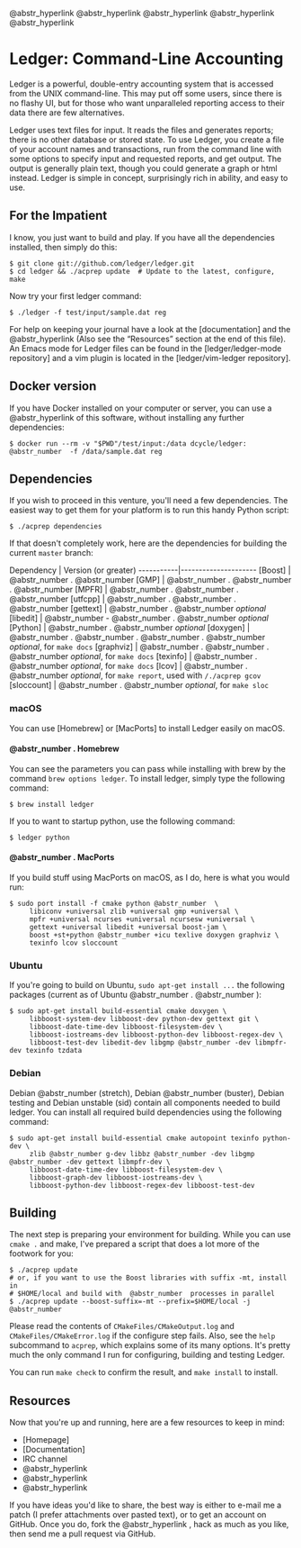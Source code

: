 @abstr_hyperlink @abstr_hyperlink @abstr_hyperlink @abstr_hyperlink @abstr_hyperlink 

# Ledger: Command-Line Accounting

Ledger is a powerful, double-entry accounting system that is accessed from the UNIX command-line. This may put off some users, since there is no flashy UI, but for those who want unparalleled reporting access to their data there are few alternatives.

Ledger uses text files for input. It reads the files and generates reports; there is no other database or stored state. To use Ledger, you create a file of your account names and transactions, run from the command line with some options to specify input and requested reports, and get output. The output is generally plain text, though you could generate a graph or html instead. Ledger is simple in concept, surprisingly rich in ability, and easy to use.

## For the Impatient

I know, you just want to build and play. If you have all the dependencies installed, then simply do this:
    
    
    $ git clone git://github.com/ledger/ledger.git
    $ cd ledger && ./acprep update  # Update to the latest, configure, make
    

Now try your first ledger command:
    
    
    $ ./ledger -f test/input/sample.dat reg
    

For help on keeping your journal have a look at the [documentation] and the @abstr_hyperlink (Also see the “Resources” section at the end of this file). An Emacs mode for Ledger files can be found in the [ledger/ledger-mode repository] and a vim plugin is located in the [ledger/vim-ledger repository].

## Docker version

If you have Docker installed on your computer or server, you can use a @abstr_hyperlink of this software, without installing any further dependencies:
    
    
    $ docker run --rm -v "$PWD"/test/input:/data dcycle/ledger: @abstr_number  -f /data/sample.dat reg
    

## Dependencies

If you wish to proceed in this venture, you'll need a few dependencies. The easiest way to get them for your platform is to run this handy Python script:
    
    
    $ ./acprep dependencies
    

If that doesn't completely work, here are the dependencies for building the current `master` branch:

Dependency | Version (or greater) \-----------|--------------------- [Boost] | @abstr_number . @abstr_number [GMP] | @abstr_number . @abstr_number . @abstr_number [MPFR] | @abstr_number . @abstr_number . @abstr_number [utfcpp] | @abstr_number . @abstr_number . @abstr_number [gettext] | @abstr_number . @abstr_number _optional_ [libedit] | @abstr_number - @abstr_number . @abstr_number _optional_ [Python] | @abstr_number . @abstr_number _optional_ [doxygen] | @abstr_number . @abstr_number . @abstr_number . @abstr_number _optional_, for `make docs` [graphviz] | @abstr_number . @abstr_number . @abstr_number _optional_, for `make docs` [texinfo] | @abstr_number . @abstr_number _optional_, for `make docs` [lcov] | @abstr_number . @abstr_number _optional_, for `make report`, used with `/./acprep gcov` [sloccount] | @abstr_number . @abstr_number _optional_, for `make sloc`

### macOS

You can use [Homebrew] or [MacPorts] to install Ledger easily on macOS.

#### @abstr_number . Homebrew

You can see the parameters you can pass while installing with brew by the command `brew options ledger`. To install ledger, simply type the following command:
    
    
    $ brew install ledger
    

If you to want to startup python, use the following command:
    
    
    $ ledger python
    

#### @abstr_number . MacPorts

If you build stuff using MacPorts on macOS, as I do, here is what you would run:
    
    
    $ sudo port install -f cmake python @abstr_number  \
         libiconv +universal zlib +universal gmp +universal \
         mpfr +universal ncurses +universal ncursesw +universal \
         gettext +universal libedit +universal boost-jam \
         boost +st+python @abstr_number +icu texlive doxygen graphviz \
         texinfo lcov sloccount
    

### Ubuntu

If you're going to build on Ubuntu, `sudo apt-get install ...` the following packages (current as of Ubuntu @abstr_number . @abstr_number ):
    
    
    $ sudo apt-get install build-essential cmake doxygen \
         libboost-system-dev libboost-dev python-dev gettext git \
         libboost-date-time-dev libboost-filesystem-dev \
         libboost-iostreams-dev libboost-python-dev libboost-regex-dev \
         libboost-test-dev libedit-dev libgmp @abstr_number -dev libmpfr-dev texinfo tzdata
    

### Debian

Debian @abstr_number (stretch), Debian @abstr_number (buster), Debian testing and Debian unstable (sid) contain all components needed to build ledger. You can install all required build dependencies using the following command:
    
    
    $ sudo apt-get install build-essential cmake autopoint texinfo python-dev \
         zlib @abstr_number g-dev libbz @abstr_number -dev libgmp @abstr_number -dev gettext libmpfr-dev \
         libboost-date-time-dev libboost-filesystem-dev \
         libboost-graph-dev libboost-iostreams-dev \
         libboost-python-dev libboost-regex-dev libboost-test-dev
    

## Building

The next step is preparing your environment for building. While you can use `cmake .` and make, I've prepared a script that does a lot more of the footwork for you:
    
    
    $ ./acprep update
    # or, if you want to use the Boost libraries with suffix -mt, install in
    # $HOME/local and build with  @abstr_number  processes in parallel
    $ ./acprep update --boost-suffix=-mt --prefix=$HOME/local -j @abstr_number
    

Please read the contents of `CMakeFiles/CMakeOutput.log` and `CMakeFiles/CMakeError.log` if the configure step fails. Also, see the `help` subcommand to `acprep`, which explains some of its many options. It's pretty much the only command I run for configuring, building and testing Ledger.

You can run `make check` to confirm the result, and `make install` to install.

## Resources

Now that you're up and running, here are a few resources to keep in mind:

  * [Homepage]
  * [Documentation]
  * IRC channel
  * @abstr_hyperlink 
  * @abstr_hyperlink 
  * @abstr_hyperlink 



If you have ideas you'd like to share, the best way is either to e-mail me a patch (I prefer attachments over pasted text), or to get an account on GitHub. Once you do, fork the @abstr_hyperlink , hack as much as you like, then send me a pull request via GitHub.
